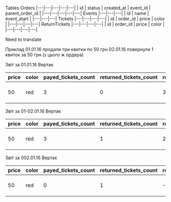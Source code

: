 Tables
Orders
|---|---|---|---|---|
| id | status | created_at | event_id | parent_order_id |
|---|---|---|---|---|
Events
|---|---|---|
| id | name | event_start |
|---|---|---|
Tickets
|---|---|---|---|
| id | order_id | price | color |
|---|---|---|---|
ReturnTickets
|---|---|---|---|
| id | order_id | price | color |
|---|---|---|---|


Need to translate

Приклад
01.01.16 продали три квитки по 50 грн
02.01.16 повернули 1 квиток за 50 грн (з цього ж ордера)


Звіт за 01.01.16
Вертає

| price | color | payed_tickets_count | returned_tickets_count | result_tickets_count | total_price | event_name | event_start |
|---|---|---|---|---|---|---|---|
|50 | red | 3 | 0 | 3 | 150 | lolo | 2016-01-03 00:00:00 |

Звіт за 01-02.01.16
Вертає

| price | color | payed_tickets_count | returned_tickets_count | result_tickets_count | total_price | event_name | event_start |
|---|---|---|---|---|---|---|---|
|50 | red | 3 | 1 | 2 | 100 | lolo | 2016-01-03 00:00:00 |

Звіт за 002.01.16
Вертає

| price | color | payed_tickets_count | returned_tickets_count | result_tickets_count | total_price | event_name | event_start |
|---|---|---|---|---|---|---|---|
|50 | red | 0 | 1 | -1 | -50 | lolo | 2016-01-03 00:00:00 |
